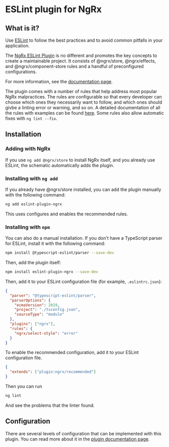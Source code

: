 # ESLint plugin for NgRx

## What is it?

Use [ESLint](https://eslint.org/) to follow the best practices and to avoid common pitfalls in your application.

The [NgRx ESLint Plugin](https://github.com/timdeschryver/eslint-plugin-ngrx) is no different and promotes the key concepts to create a maintainable project. It consists of @ngrx/store, @ngrx/effects, and @ngrx/component-store rules and a handful of preconfigured configurations.

For more information, see the [documentation page](https://github.com/timdeschryver/eslint-plugin-ngrx/blob/main/README.md).

The plugin comes with a number of rules that help address most popular NgRx malpractices. The rules are configurable so that every developer can choose which ones they necessarily want to follow, and which ones should givbe a linting error or warning, and so on. A detailed documentation of all the rules with examples can be found [here](https://github.com/timdeschryver/eslint-plugin-ngrx/tree/main/docs/rules). Some rules also allow automatic fixes with `ng lint --fix`.

## Installation

### Adding with NgRx

If you use `ng add @ngrx/store` to install NgRx itself, and you already use ESLint, the schematic automatically adds the plugin.

### Installing with `ng add`

If you already have @ngrx/store installed, you can add the plugin manually with the following command:

```sh
ng add eslint-plugin-ngrx
```

This uses configures and enables the recommended rules.

### Installing with `npm`

You can also do a manual installation. If you don't have a TypeScript parser for ESLint, install it with the following command:

```sh
npm install @typescript-eslint/parser --save-dev
```

Then, add the plugin itself:

```sh
npm install eslint-plugin-ngrx --save-dev
```

Then, add it to your ESLint configuration file (for example, `.eslintrc.json`):

```json
{
  "parser": "@typescript-eslint/parser",
  "parserOptions": {
    "ecmaVersion": 2019,
    "project": "./tsconfig.json",
    "sourceType": "module"
  },
  "plugins": ["ngrx"],
  "rules": {
    "ngrx/select-style": "error"
  }
}
```

To enable the recommended configuration, add it to your ESLint configuration file.

```json
{
  "extends": ["plugin:ngrx/recommended"]
}
```

Then you can run 

```sh
ng lint
```

And see the problems that the linter found.

## Configuration

There are several levels of configuration that can be implemented with this plugin. You can read more about it in the [plugin documentation page](https://github.com/timdeschryver/eslint-plugin-ngrx#configurations).

